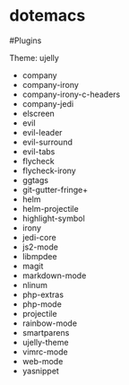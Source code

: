 dotemacs
========

#Plugins

Theme: ujelly

 * company
 * company-irony
 * company-irony-c-headers
 * company-jedi
 * elscreen
 * evil
 * evil-leader
 * evil-surround
 * evil-tabs
 * flycheck
 * flycheck-irony
 * ggtags
 * git-gutter-fringe+
 * helm
 * helm-projectile
 * highlight-symbol
 * irony
 * jedi-core
 * js2-mode
 * libmpdee
 * magit
 * markdown-mode
 * nlinum
 * php-extras
 * php-mode
 * projectile
 * rainbow-mode
 * smartparens
 * ujelly-theme
 * vimrc-mode
 * web-mode
 * yasnippet
